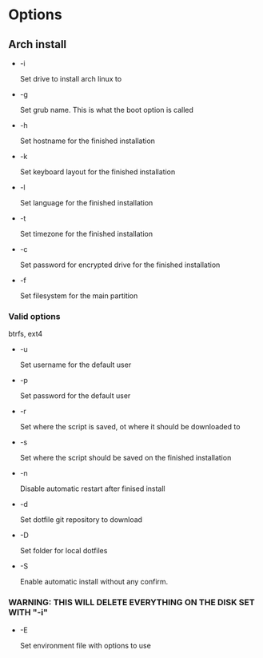 # Options

## Arch install

- -i

  Set drive to install arch linux to

- -g

  Set grub name. This is what the boot option is called

- -h

  Set hostname for the finished installation

- -k

  Set keyboard layout for the finished installation

- -l

  Set language for the finished installation

- -t

  Set timezone for the finished installation

- -c

  Set password for encrypted drive for the finished installation

- -f

  Set filesystem for the main partition

### Valid options

  btrfs, ext4

- -u

  Set username for the default user

- -p

  Set password for the default user

- -r

  Set where the script is saved, ot where it should be downloaded to

- -s

  Set where the script should be saved on the finished installation

- -n

  Disable automatic restart after finised install

- -d

  Set dotfile git repository to download

- -D

  Set folder for local dotfiles

- -S

  Enable automatic install without any confirm.

### WARNING: THIS WILL DELETE EVERYTHING ON THE DISK SET WITH "-i"

- -E

  Set environment file with options to use
